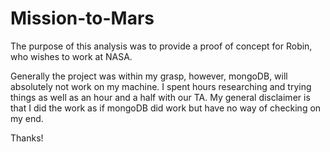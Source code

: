 # Mission-to-Mars

The purpose of this analysis was to provide a proof of concept for Robin, who wishes to work at NASA.

Generally the project was within my grasp, however, mongoDB, will absolutely not work on my machine. I spent hours researching and trying things as well as an hour and a half with our TA. My general disclaimer is that I did the work as if mongoDB did work but have no way of checking on my end. 

Thanks!
